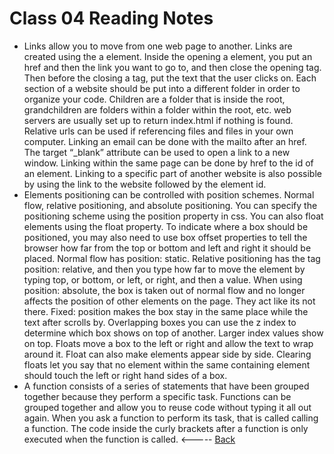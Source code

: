 # Class 04 Reading Notes
* Links allow you to move from one web page to another. Links are created using the a element. Inside the opening a element, you put an href and then the link you want to go to, and then close the opening tag. Then before the closing a tag, put the text that the user clicks on. Each section of a website should be put into a different folder in order to organize your code. Children are a folder that is inside the root, grandchildren are folders within a folder within the root, etc. web servers are usually set up to return index.html if nothing is found. Relative urls can be used if referencing files and files in your own computer. Linking an email can be done with the mailto after an href. The target “_blank” attribute can be used to open a link to a new window. Linking within the same page can be done by href to the id of an element. Linking to a specific part of another website is also possible by using the link to the website followed by the element id. 
* Elements positioning can be controlled with position schemes. Normal flow, relative positioning, and absolute positioning. You can specify the positioning scheme using the position property in css. You can also float elements using the float property. To indicate where a box should be positioned, you may also need to use box offset properties to tell the browser how far from the top or bottom and left and right it should be placed. Normal flow has position: static. Relative positioning has the tag position: relative, and then you type how far to move the element by typing top, or bottom, or left, or right, and then a value. When using position: absolute, the box is taken out of normal flow and no longer affects the position of other elements on the page. They act like its not there. Fixed: position makes the box stay in the same place while the text after scrolls by. Overlapping boxes you can use the z index to determine which box shows on top of another. Larger index values show on top. Floats move a box to the left or right and allow the text to wrap around it. Float can also make elements appear side by side. Clearing floats let you say that no element within the same containing element should touch the left or right hand sides of a box. 
* A function consists of a series of statements that have been grouped together because they perform a specific task. Functions can be grouped together and allow you to reuse code without typing it all out again. When you ask a function to perform its task, that is called calling a function. The code inside the curly brackets after a function is only executed when the function is called. 
<----- [Back](../README.md)